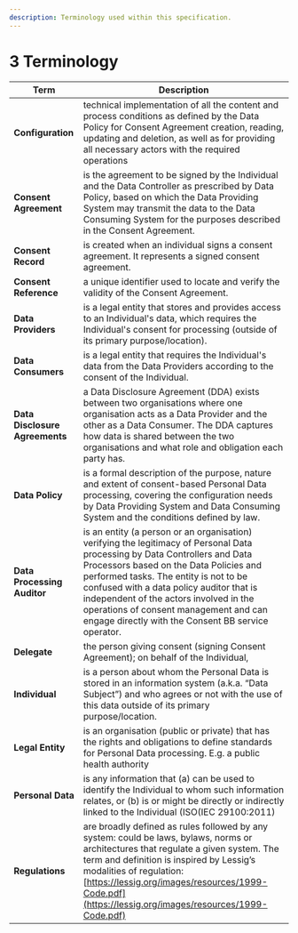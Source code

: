 ```yaml
---
description: Terminology used within this specification.
---
```


# 3 Terminology

| **Term**                       | **Description**                                                                                                                                                                                                                                                                                                                                                                                      |
| ------------------------------ | ---------------------------------------------------------------------------------------------------------------------------------------------------------------------------------------------------------------------------------------------------------------------------------------------------------------------------------------------------------------------------------------------------- |
| **Configuration**              | technical implementation of all the content and process conditions as defined by the Data Policy for Consent Agreement creation, reading, updating and deletion, as well as for providing all necessary actors with the required operations                                                                                                                                                          |
| **Consent Agreement**          | is the agreement to be signed by the Individual and the Data Controller as prescribed by Data Policy, based on which the Data Providing System may transmit the data to the Data Consuming System for the purposes described in the Consent Agreement.                                                                                                                                               |
| **Consent Record**             | is created when an individual signs a consent agreement. It represents a signed consent agreement.                                                                                                                                                                                                                                                                                                   |
| **Consent Reference**          | a unique identifier used to locate and verify the validity of the Consent Agreement.                                                                                                                                                                                                                                                                                                                 |
| **Data Providers**             | is a legal entity that stores and provides access to an Individual's data, which requires the Individual's consent for processing (outside of its primary purpose/location).                                                                                                                                                                                                                         |
| **Data Consumers**             | is a legal entity that requires the Individual's data from the Data Providers according to the consent of the Individual.                                                                                                                                                                                                                                                                            |
| **Data Disclosure Agreements** | a Data Disclosure Agreement (DDA) exists between two organisations where one organisation acts as a Data Provider and the other as a Data Consumer. The DDA captures how data is shared between the two organisations and what role and obligation each party has.                                                                                                                                   |
| **Data Policy**                | is a formal description of the purpose, nature and extent of consent-based Personal Data processing, covering the configuration needs by Data Providing System and Data Consuming System and the conditions defined by law.                                                                                                                                                                          |
| **Data Processing Auditor**    | is an entity (a person or an organisation) verifying the legitimacy of Personal Data processing by Data Controllers and Data Processors based on the Data Policies and performed tasks. The entity is not to be confused with a data policy auditor that is independent of the actors involved in the operations of consent management and can engage directly with the Consent BB service operator. |
| **Delegate**                   | the person giving consent (signing Consent Agreement); on behalf of the Individual,                                                                                                                                                                                                                                                                                                                  |
| **Individual**                 | is a person about whom the Personal Data is stored in an information system (a.k.a. “Data Subject”) and who agrees or not with the use of this data outside of its primary purpose/location.                                                                                                                                                                                                         |
| **Legal Entity**               | is an organisation (public or private) ​that has the rights and obligations to define standards for Personal Data processing. E.g. a public health authority                                                                                                                                                                                                                                         |
| **Personal Data**              | is any information that (a) can be used to identify the Individual to whom such information relates, or (b) is or might be directly or indirectly linked to the Individual (ISO(IEC 29100:2011)                                                                                                                                                                                                      |
| **Regulations**                | are broadly defined as rules followed by any system: could be laws, bylaws, ​norms or architectures that​ regulate a given system. The term and definition is inspired by Lessig’s modalities of regulation: [https://lessig.org/images/resources/1999-Code.pdf](https://lessig.org/images/resources/1999-Code.pdf)                                                                                  |

